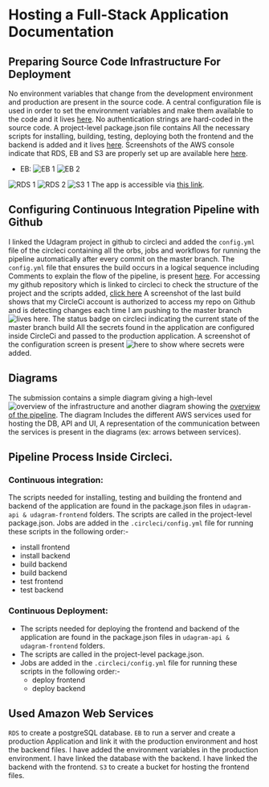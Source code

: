 # Hosting a Full-Stack Application Documentation

## Preparing Source Code Infrastructure For Deployment

No environment variables that change from the development environment and production are present in the source code.
A central configuration file is used in order to set the environment variables and make them available to the code and it lives [here](../udagram-api/src/config/config.ts).
No authentication strings are hard-coded in the source code.
A project-level package.json file contains All the necessary scripts for installing, building, testing, deploying both the frontend and the backend is added and it lives [here](../package.json).
Screenshots of the AWS console indicate that RDS, EB and S3 are properly set up are available here [here](./AWS/).
* EB:
![EB 1](./AWS/EB/EB-Application.png)
![EB 2](./AWS/EB/EB-environnements.png)


![RDS 1](./AWS/RDS/RDS-Management-Console1.png)
![RDS 2](./AWS/RDS/RDS-Management-Console2.png)
![S3 1](./AWS/S3/S3-Management-Console.png)
The app is accessible via [this link](http://web-udagram.s3-website-us-east-1.amazonaws.com).


## Configuring Continuous Integration Pipeline with Github
I linked the Udagram project in github to circleci and added the `config.yml` file of the circleci containing all the orbs, jobs and workflows for running the pipeline automatically after every commit on the master branch.
The `config.yml` file that ensures the build occurs in a logical sequence including Comments to explain the flow of the pipeline, is present [here](./process-document/config.yml).
For accessing my github repository which is linked to circleci to check the structure of the project and the scripts added, [click here](https://github.com/TuanNguyen0708/nd0067-c4-deployment-process-project-starter)
A screenshot of the last build shows that my CircleCi account is authorized to access my repo on Github and is detecting changes each time I am pushing to the master branch ![lives here](./pipeline-process/circleci/deploy-24-TuanNguyen0708-nd0067-c4-deployment-process-project-starter.png).
The status badge on circleci indicating the current state of the master branch build
All the secrets found in the application are configured inside CircleCi and passed to the production application. A screenshot of the configuration screen is present ![here](./pipeline-process/circleci/Environment-Variables-nd0067-c4-deployment-process-project-starter.png) to show where secrets were added.

## Diagrams
The submission contains a simple diagram giving a high-level ![overview of the infrastructure](./AWS/AWS-diagram.png) and another diagram showing the [overview of the pipeline](./pipeline-process/cicleci-pipe-diagram.png). The diagram Includes the different AWS services used for hosting the DB, API and
UI, A representation of the communication between the services is present in the diagrams (ex: arrows between services).

## Pipeline Process Inside Circleci.
### Continuous integration:
The scripts needed for installing, testing and building the frontend and backend of the application are found in the package.json files in `udagram-api & udagram-frontend` folders.
The scripts are called in the project-level package.json.
Jobs are added in the `.circleci/config.yml` file for running these scripts in the following order:-
  - install frontend
  - install backend
  - build backend
  - build backend
  - test frontend
  - test backend

### Continuous Deployment:
- The scripts needed for deploying the frontend and backend of the application are found in the package.json files in `udagram-api & udagram-frontend` folders.
- The scripts are called in the project-level package.json.
- Jobs are added in the `.circleci/config.yml` file for running these scripts in the following order:-
  - deploy frontend
  - deploy backend

## Used Amazon Web Services
`RDS` to create a postgreSQL database.
`EB` to run a server and create a production Application and link it with the production environment and host the backend files.
I have added the environment variables in the production environment.
I have linked the database with the backend.
I have linked the backend with the frontend.
`S3` to create a bucket for hosting the frontend files.

